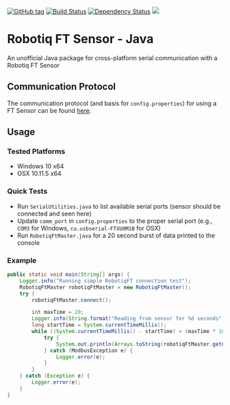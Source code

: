 [![GitHub tag](https://img.shields.io/github/tag/nnadeau/robotiq-ft-java.svg?maxAge=2592000?style=flat-square)](https://github.com/nnadeau/robotiq-ft-java/releases)
[![Build Status](https://travis-ci.org/nnadeau/robotiq-ft-java.svg?branch=master)](https://travis-ci.org/nnadeau/robotiq-ft-java)
[![Dependency Status](https://www.versioneye.com/user/projects/57d87a3d4307470032353a01/badge.svg?style=flat-square)](https://www.versioneye.com/user/projects/57d87a3d4307470032353a01)
[![](https://jitpack.io/v/nnadeau/robotiq-ft-java.svg)](https://jitpack.io/#nnadeau/robotiq-ft-java)

# Robotiq FT Sensor - Java
An unofficial Java package for cross-platform serial communication with a Robotiq FT Sensor

## Communication Protocol
The communication protocol (and basis for `config.properties`) for using a FT Sensor can be found [here](http://support.robotiq.com/pages/viewpage.action?pageId=9601256).

## Usage
### Tested Platforms
- Windows 10 x64
- OSX 10.11.5 x64

### Quick Tests
- Run `SerialUtilities.java` to list available serial ports (sensor should be connected and seen here)
- Update `comm_port` in `config.properties` to the proper serial port (e.g., `COM3` for Windows, `cu.usbserial-FTXU0M1B` for OSX)
- Run `RobotiqFtMaster.java` for a 20 second burst of data printed to the console

### Example
```java
public static void main(String[] args) {
    Logger.info("Running simple RobotiqFT connection test");
    RobotiqFtMaster robotiqFtMaster = new RobotiqFtMaster();
    try {
        robotiqFtMaster.connect();

        int maxTime = 20;
        Logger.info(String.format("Reading from sensor for %d seconds", maxTime));
        long startTime = System.currentTimeMillis();
        while ((System.currentTimeMillis() - startTime) < (maxTime * 1000)) {
            try {
                System.out.println(Arrays.toString(robotiqFtMaster.getCompleteMeasure()));
            } catch (ModbusException e) {
                Logger.error(e);
            }
        }
    } catch (Exception e) {
        Logger.error(e);
    }
}
```

